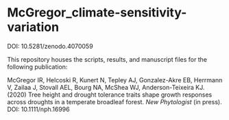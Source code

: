 # McGregor_climate-sensitivity-variation

DOI: 10.5281/zenodo.4070059

This repository houses the scripts, results, and manuscript files for the following publication:


McGregor IR, Helcoski R, Kunert N, Tepley AJ, Gonzalez-Akre EB, Herrmann V, Zailaa J, Stovall AEL, Bourg NA, McShea WJ, Anderson-Teixeira KJ. (2020) Tree height and drought tolerance traits shape growth responses across droughts in a temperate broadleaf forest. *New Phytologist* (in press). DOI: 10.1111/nph.16996

